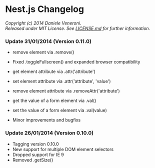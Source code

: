 # Nest.js Changelog

_Copyright (c) 2014 Daniele Veneroni._  
_Released under MIT License. See [LICENSE.md](LICENSE.md) for further information._

### Update 31/01/2014 (Version 0.11.0)

* remove element via .remove()
* Fixed .toggleFullscreen() and expanded browser compatibility
* get element attribute via .attr('attribute')
* set element attribute via .attr('attribute', 'value')
* remove element attribute via .removeAttr('attribute')
* get the value of a form element via .val()
* set the value of a form element via .val(value)

* Minor improvements and bugfixs

### Update 26/01/2014 (Version 0.10.0)

* Tagging version 0.10.0
* New support for multiple DOM element selectors
* Dropped support for IE 9
* Removed .getSize()
